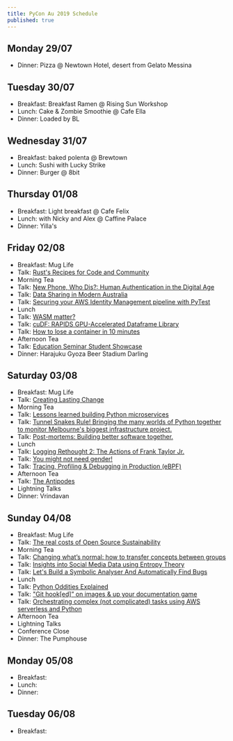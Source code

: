 ```yaml
---
title: PyCon Au 2019 Schedule
published: true
---
```

## Monday 29/07
 * Dinner: Pizza @ Newtown Hotel, desert from Gelato Messina

## Tuesday 30/07
 * Breakfast: Breakfast Ramen @ Rising Sun Workshop
 * Lunch: Cake & Zombie Smoothie @ Cafe Ella
 * Dinner: Loaded by BL

## Wednesday 31/07
 * Breakfast: baked polenta @ Brewtown
 * Lunch: Sushi with Lucky Strike
 * Dinner: Burger @ 8bit

## Thursday 01/08
 * Breakfast: Light breakfast @ Cafe Felix
 * Lunch: with Nicky and Alex @ Caffine Palace
 * Dinner: Yilla's

## Friday 02/08
 * Breakfast: Mug Life
 * Talk: [Rust's Recipes for Code and Community](https://2019.pycon-au.org/talks/rust-s-recipes-for-code-and-community)
 * Morning Tea
 * Talk: [New Phone, Who Dis?: Human Authentication in the Digital Age](https://2019.pycon-au.org/talks/new-phone-who-dis-human-authentication-in-the-digital-age)
 * Talk: [Data Sharing in Modern Australia](https://2019.pycon-au.org/talks/data-sharing-in-modern-australia)
 * Talk: [Securing your AWS Identity Management pipeline with PyTest](https://2019.pycon-au.org/talks/securing-your-aws-identity-management-pipeline-with-pytest)
 * Lunch
 * Talk: [WASM matter?](https://2019.pycon-au.org/talks/wasm-matter)
 * Talk: [cuDF: RAPIDS GPU-Accelerated Dataframe Library](https://2019.pycon-au.org/talks/cudf-rapids-gpu-accelerated-dataframe-library)
 * Talk: [How to lose a container in 10 minutes](https://2019.pycon-au.org/talks/how-to-lose-a-container-in-10-minutes)
 * Afternoon Tea
 * Talk: [Education Seminar Student Showcase](https://2019.pycon-au.org/education-showcase)
 * Dinner: Harajuku Gyoza Beer Stadium Darling

## Saturday 03/08
 * Breakfast: Mug Life
 * Talk: [Creating Lasting Change](https://2019.pycon-au.org/talks/aurynn)
 * Morning Tea
 * Talk: [Lessons learned building Python microservices](https://2019.pycon-au.org/talks/lessons-learned-building-python-microservices)
 * Talk: [Tunnel Snakes Rule! Bringing the many worlds of Python together to monitor Melbourne's biggest infrastructure project.](https://2019.pycon-au.org/talks/tunnel-snakes-rule-bringing-the-many-worlds-of-python-together-to-monitor-melbournes-biggest-infrastructure-project)
 * Talk: [Post-mortems: Building better software together.](https://2019.pycon-au.org/talks/post-mortems-building-better-software-together)
 * Lunch
 * Talk: [Logging Rethought 2: The Actions of Frank Taylor Jr.](https://2019.pycon-au.org/talks/logging-rethought-2-the-actions-of-frank-taylor-jr)
 * Talk: [You might not need gender!](https://2019.pycon-au.org/talks/you-might-not-need-gender)
 * Talk: [Tracing, Profiling & Debugging in Production (eBPF)](https://2019.pycon-au.org/talks/tracing-profiling-debugging-in-production-ebpf)
 * Afternoon Tea
 * Talk: [The Antipodes](https://2019.pycon-au.org/talks/brandon)
 * Lightning Talks
 * Dinner: Vrindavan

## Sunday 04/08
 * Breakfast: Mug Life
 * Talk: [The real costs of Open Source Sustainability](https://2019.pycon-au.org/talks/vicky)
 * Morning Tea
 * Talk: [Changing what’s normal: how to transfer concepts between groups](https://2019.pycon-au.org/talks/changing-whats-normal-how-to-transfer-concepts-between-groups)
 * Talk: [Insights into Social Media Data using Entropy Theory](https://2019.pycon-au.org/talks/insights-into-social-media-data-using-entropy-theory)
 * Talk: [Let's Build a Symbolic Analyser And Automatically Find Bugs](https://2019.pycon-au.org/talks/lets-build-a-symbolic-analyser-and-automatically-find-bugs)
 * Lunch
 * Talk: [Python Oddities Explained](https://2019.pycon-au.org/talks/python-oddities-explained)
 * Talk: ["Git hook[ed]” on images & up your documentation game](https://2019.pycon-au.org/talks/git-hooked-on-images-up-your-documentation-game)
 * Talk: [Orchestrating complex (not complicated) tasks using AWS serverless and Python](https://2019.pycon-au.org/talks/orchestrating-complex-not-complicated-tasks-using-aws-serverless-and-python)
 * Afternoon Tea
 * Lightning Talks
 * Conference Close
 * Dinner: The Pumphouse

## Monday 05/08
 * Breakfast:
 * Lunch:
 * Dinner:

## Tuesday 06/08
 * Breakfast:
